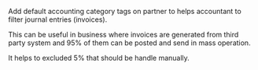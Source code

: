 Add default accounting category tags on partner to helps accountant to
filter journal entries (invoices).

This can be useful in business where invoices are generated from third
party system and 95% of them can be posted and send in mass operation.

It helps to excluded 5% that should be handle manually.
